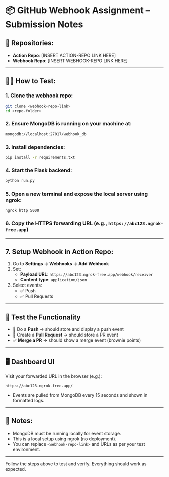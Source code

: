 
# 📦 GitHub Webhook Assignment – Submission Notes

## 🔗 Repositories:
- **Action Repo**: [INSERT ACTION-REPO LINK HERE]
- **Webhook Repo**: [INSERT WEBHOOK-REPO LINK HERE]

---

## 👩‍💻 How to Test:

### 1. Clone the webhook repo:
```bash
git clone <webhook-repo-link>
cd <repo-folder>
```

### 2. Ensure MongoDB is running on your machine at:
```
mongodb://localhost:27017/webhook_db
```

### 3. Install dependencies:
```bash
pip install -r requirements.txt
```

### 4. Start the Flask backend:
```bash
python run.py
```

### 5. Open a new terminal and expose the local server using ngrok:
```bash
ngrok http 5000
```

### 6. Copy the HTTPS forwarding URL (e.g., `https://abc123.ngrok-free.app`)

---

## 7. Setup Webhook in Action Repo:

1. Go to **Settings → Webhooks → Add Webhook**
2. Set:
   - **Payload URL**: `https://abc123.ngrok-free.app/webhook/receiver`
   - **Content type**: `application/json`
3. Select events:
   - ✅ Push  
   - ✅ Pull Requests

---

## 🧪 Test the Functionality

- 🔄 Do a **Push** → should store and display a push event  
- 🔀 Create a **Pull Request** → should store a PR event  
- ✅ **Merge a PR** → should show a merge event (brownie points)

---

## 🖥️ Dashboard UI

Visit your forwarded URL in the browser (e.g.):
```
https://abc123.ngrok-free.app/
```

- Events are pulled from MongoDB every 15 seconds and shown in formatted logs.

---

## 📌 Notes:

- MongoDB must be running locally for event storage.
- This is a local setup using ngrok (no deployment).
- You can replace `<webhook-repo-link>` and URLs as per your test environment.

---


Follow the steps above to test and verify. Everything should work as expected.

